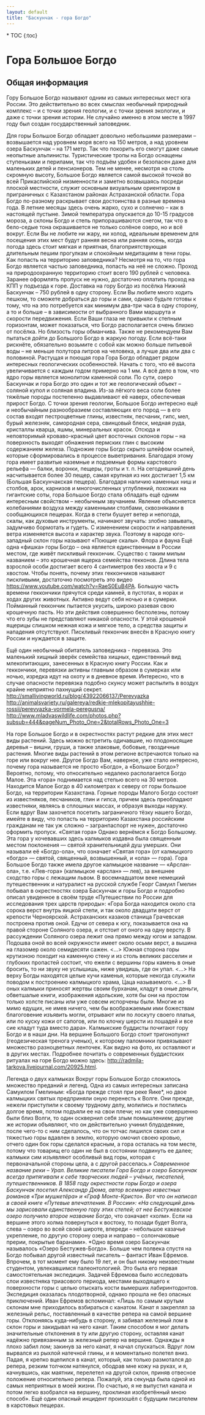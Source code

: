 ```yaml
---
layout: default
title: "Баскунчак - гора Богдо"
---
```


<nav class="nav affix navbar-nav toc-wrapper" markdown='1'>
* TOC
{:toc}
</nav>

Гора Большое Богдо
==================

Общая информация
----------------

Гору Большое Богдо называют
одним из самых интересных мест
юга России. Это действительно во
всех смыслах необычный природный
комплекс – и с точки зрения
геологии, и с точки зрения экологии,
и даже с точки зрения истории. Не
случайно именно в этом месте в 1997
году был создан государственный
заповедник.

Для горы Большое Богдо обладает довольно небольшими размерами – возвышается над уровнем моря всего на 150 метров, а над уровнем озера Баскунчак – на 171 метр. Так что покорить его смогут даже самые неопытные альпинисты. Туристические тропы на Богдо оснащены ступеньками и перилами, так что подъём удобен и безопасен даже для маленьких детей и пенсионеров.
Тем не менее, несмотря на столь скромную высоту, Большое Богдо является самой высокой точкой во всей Прикаспийской низменности и заметно возвышаясь посреди плоской местности, служит основным визуальным ориентиром в приграничных с Казахстаном районах Астраханской области.
Гора Богдо по-разному раскрывает свои достоинства в разные времена года. В летние месяцы здесь очень жарко, сухо и солнечно – как в настоящей пустыне. Зимой температура опускается до 10-15 градусов мороза, а склоны Богдо и степь припорашиваются снегом, так что в бело-седые тона окрашивается не только солёное озеро, но и всё вокруг. Если Вы не любите ни жару, ни холод, идеальным временем для посещения этих мест будут ранняя весна или ранняя осень, когда погода здесь стоит мягкая и приятная, благоприятствующая длительным пешим прогулкам и спокойным медитациям в тени горы.
Как попасть на территорию заповедника?
Несмотря на то, что гора Богдо является частью заповедника, попасть на неё не сложно. Проход на природоохранную территорию стоит всего 190 рублей с человека. Заранее оформлять пропуск не нужно, достаточно оплатить проход на КПП у подъезда к горе. Доставка на гору Богдо из посёлка Нижний Баскунчак – 750 рублей в одну сторону. Если Вы любите много ходить пешком, то сможете добраться до горы и сами, однако будьте готовы к тому, что на это потребуется как минимум два-три часа в одну сторону, а то и больше – в зависимости от выбранного Вами маршрута и скорости передвижения. Если Ваши глаза не привыкли к степным горизонтам, может показаться, что Богдо располагается очень близко от посёлка. Но близость горы обманчива. Также не рекомендуем Вам пытаться дойти до Большого Богдо в жаркую погоду. Если всё-таки рискнёте, обязательно возьмите с собой как можно больше питьевой воды – не меньше полутора литров на человека, а лучше два или два с половиной.
Растущая и поющая гора
Гора Богдо обладает рядом интересных геологических особенностей. Начать с того, что её высота увеличивается с каждым годом примерно на 1 мм. А всё дело в том, что ядро горы является монолитом каменной соли. По сути, озеро Баскунчак и гора Богдо это один и тот же геологический объект – соляной купол и соляная впадина. Из-за лёгкого веса соли более тяжёлые породы постепенно выдавливают её наверх, обеспечивая прирост Богдо.
С точки зрения геологии, Большое Богдо интересно ещё и необычайным разнообразием составляющих его пород — в его состав входят пестроцветные глины, известняк, песчаник, гипс, мел, бурый железняк, самородная сера, свинцовый блеск, медная руда, кристаллы кварца, яшмы, минеральных красок. Отсюда и неповторимый кроваво-красный цвет восточных склонов горы – на поверхность выходят обнажения пермских глин с высоким содержанием железа.
Подножие горы Богдо скрыто шлейфом осыпей, которые сформировались в процессе выветривания. Благодаря этому гора имеет развитые наземные и подземные формы карстового рельефа — балки, воронки, пещеры, гроты и т. п. На сегодняшний день насчитывается более 30 пещер, самая крупная из них достигает 1,5 км (Большая Баскунчакская пещера).
Благодаря наличию каменных ниш и столбов, арок, карнизов и многочисленных углублений, похожих на гигантские соты, гора Большое Богдо стала обладать ещё одним интересным свойством – необычным звучанием. Явление объясняется колебаниями воздуха между каменными столбами, сквозняками в сообщающихся пещерах. Когда в степи бушует ветер и непогода, скалы, как духовые инструменты, начинают звучать: злобно завывать, задумчиво бормотать и гудеть. С изменением скорости и направления ветра изменяется высота и характер звука. Поэтому в народе юго-западный склон горы называют «Поющие скалы».
Флора и фауна
Ещё одна «фишка» горы Богдо – она является единственным в России местом, где живёт пискливый геккончик. Существо с таким милым названием – это крошечная ящерка семейства гекконов. Длина тела взрослой особи достигает всего 4 сантиметров без хвоста и 9 с хвостом. Чтобы понять, почему этих геккончиков называют пискливыми, достаточно посмотреть это видео https://www.youtube.com/watch?v=RaeS0EuB4PA. Большую часть времени геккончики прячутся среди камней, в пустотах, в норах и ходах других животных. Активно ведут себя ночью и в сумерки. Пойманный геккончик пытается укусить, широко разевая свою крошечную пасть. Но эти действия совершенно бесполезны, потому что его зубы не представляют никакой опасности. У этой крошеной ящерицы слишком нежная кожа и мягкое тело, а средства защиты и нападения отсутствуют. Пискливый геккончик внесён в Красную книгу России и нуждается в защите.

Ещё один необычный обитатель заповедника - перевязка. Это маленький хищный зверёк семейства хищных, единственный вид млекопитающих, занесенных в Красную книгу России. Как и геккончики, перевязки активны главным образом в сумерках или ночью, изредка идут на охоту и в дневное время. Интересно, что в случае опасности перевязка подобно скунсу может распылить в воздух крайне неприятно пахнущий секрет.
http://smallivingworld.ru/blog/43922066137/Perevyazka
http://animalsvariety.ru/galereya/redkie-mlekopitayushhie-rossii/perevyazka-vormela-peregusna/
http://www.mladvaswildlife.com/photos.php?subsub=444&pageNum_Photo_One=2&totalRows_Photo_One=3

На горе Большое Богдо и в окрестностях растут редкие для этих мест виды растений. Здесь можно встретить одичавшие, но плодоносящие деревья – вишни, груши, а также злаковые, бобовые, гвоздичные растения. Многие виды растений в этом регионе встречаются только на горе или вокруг нее.
Другое Богдо
Вам, наверное, уже стало интересно, почему гора называется не просто «Богдо», а «Большое Богдо»? Вероятно, потому, что относительно недалеко располагается Богдо Малое. Эта «гора» поднимается над степью всего на 30 метров. Находится Малое Богдо в 40 километрах к северу от горы большое Богдо, на территории Казахстана. Горные породы Малого Богдо состоят из известняков, песчаников, глин и гипса, причем здесь преобладают известняки, являясь в сплошных массах, и образуя выходы наружу. Если вдруг Вам захочется посетить заграничного тёзку нашего Богдо, имейте в виду, что попасть на территорию Казахстана российским гражданам не так уж сложно – загранпаспорт не нужен, достаточно оформить пропуск.
«Святая гора»
Однако вернёмся к Богдо Большому. Эта гора у кочевавших здесь калмыков издавна была священным местом поклонения — святой хранительницей душ умерших. Они называли её «Богдо-ола», что означает «Святая гора» (от калмыцкого «богдо» — святой, священный, возвышенный, и «ола» — гора). Гора Большое Богдо также имела другое калмыцкое название — «Арслан-ола», т.е. «Лев-гора» (калмыцкое «арслан» — лев), за внешнее сходство горы с лежащим львом.
В восемнадцатом веке немецкий путешественник и натуралист на русской службе Георг Самуил Гмелин побывал в окрестностях озера Баскунчак и горы Богдо и подробно описал увиденное в своём труде «Путешествии по России для исследования трех царств природы»:
«Гора Богда находится около ста сорока верст внутрь яицкой степи, и так около двадцати верст от крепости Черноярской. Астраханских казаков станица Грачевская построена против оной. Едучи от севера к югу, показывается она на правой стороне Соляного озера, и отстоит от оного на одну версту. В рассуждении Соляного озера лежит она прямо между югом и западом. Подошва оной во всей окружности имеет около осьми верст, а вышина на глазомер около семидесяти сажен. <…>
Южная сторона горы крутизною походит на каменную стену и из столь великих расселин и глубоких пропастей состоит, что ежели с вершины горы камень в оные бросить, то ни звуку не услышишь, ниже увидишь, где он упал. <…> На верху Богды находятся целые кучи каменья, которые некогда служили поводом к построению калмыцкого храма, Цаца называемого. <…>  В оных калмыки приносят жертвы своим бурханам, кладут в оные деньги, обветшалые книги, изображения идольские, хотя бы они на простом только холсте писаны или уже совсем испорчены были. Многие из мимо едущих, не имев ничего, чем бы воображаемым ими божествам благоговение изъявить могли, отрывают или по лоскуту своего платья, или по куску кожи от сапогов, или по клочку шерсти из лошадей и все сие кладут туда вместо дара».
Калмыкские буддисты почитают гору Богдо и в наши дни. На вершине Большого Богдо стоит тригонопункт (геодезическая тренога ученых), к которому паломники привязывают множество разноцветных ленточек. Как видно на фото, их оставляют и в других местах. Подробнее почитать о современных буддистских ритуалах на горе Богдо можно здесь: http://radmila-tarkova.livejournal.com/20925.html.

Легенда о двух калмыках
Вокруг горы Большое Богдо сложилось множество преданий и легенд. Одна из самых интересных записана Самуилом Гмелиным:
«Богда прежде стоял при реке Яике*, но двое калмыцких святых предприняли оную перенесть к Волге. Они прежде, нежели приступили к своему трудному делу, молились и постились долгое время, потом подъяли ее на свои плечи; но как уже совершенно были близ Волги, то один осквернил себя злым помышлением; другие же истории объявляют, что он действительно учинил блудодеяние, после чего-то с ним сделалось, что он тотчас лишился своих сил и тяжестью горы вдавлен в землю, которую омочил своею кровью, отчего один бок горы сделался красным, а гора осталась на том месте, потому что товарищ его один не был в состоянии подвинуть ее далее; калмыки сим изъявляют особливый вид горы, которая с первоначальной стороны цела, а с другой расселась.»
*Современное название реки – Урал.
Великие писатели
Гора Богдо и озеро Баскунчак всегда притягивали к себе творческих людей – учёных, писателей, путешественников.
В 1858 году окрестности горы Богдо и озера Баскунчак посетил Александр Дюма, автор всемирно известных романов «Три мушкетёра» и «Граф Монте-Кристо». Вот что он написал в своей книге «Путевые впечатления. В России»:
«На следующий день мы зарисовали единственную гору этих степей; от нее Бестужевское озеро получило второе название Богдо*, что означает «холм». Если на вершине этого холма повернуться к востоку, то позади будет Волга, слева – озеро во всей своей широте, впереди – небольшое казачье укрепление, по другую сторону озера и направо – солончаковые прерии, покрытые баранами».
*Одно время озеро Баскунчак называлось «Озеро Бестужев-Богдо».
Больше чем полвека спустя на Богдо побывал другой известный писатель – фантаст Иван Ефремов. Впрочем, в тот момент ему было 19 лет, и он был никому неизвестным студентом, увлекавшимся палеонтологией. Это была его первая самостоятельная экспедиция. Задачей Ефремова было исследовать слои известняка триасового периода, местами выходящего к поверхности горы с целью отыскать кости вымерших лабиринтодонтов. Экспедиция оказалась плодотворной, однако прошла не без опасных приключений. Иван Ефремов вспоминал:
«Лишь по самым крутым склонам мне приходилось взбираться с канатом. Канат я закреплял за железный рельс, поставленный в качестве репера на самой вершине горы. Отклоняясь куда-нибудь в сторону, я забивал железный лом в склон горы и закидывал на него канат. Таким способом я мог делать значительные отклонения в ту или другую сторону, оставляя канат надёжно привязанным за железный репер на вершине. Однажды я плохо забил лом; закинув за него канат, я начал спускаться. Вдруг лом вырвался из рыхлой натечной глины, и я моментально полетел вниз. Падая, я крепко вцепился в канат, который, как только размотался до репера, резким толчком натянулся, ободрав мне кожу на руках, и я, качнувшись, как маятник, перелетел на другой склон, приняв отвесное положение относительно репера. Пожалуй, эта секунда была одной из самых неприятных в моей жизни. По счастью, я не выпустил каната и потом легко взобрался на вершину, проклиная изобретённый мною способ».
Ещё один опасный инцидент произошёл с будущим писателем в карстовых пещерах.

